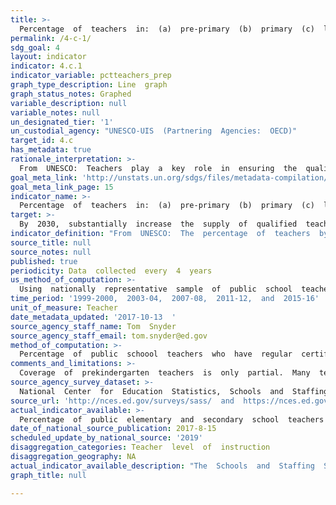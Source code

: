 ```yaml
---
title: >-
  Percentage  of  teachers  in:  (a)  pre-primary  (b)  primary  (c)  lower  secondary  and  (d)  upper  secondary  education  who  have  received  at  least  the  minimum  organized  teacher  training  (i.e.  pedagogical  training)  pre-service  or  in-service  required  for  teaching  at  the  relevant  level  in  a  given  country
permalink: /4-c-1/
sdg_goal: 4
layout: indicator
indicator: 4.c.1
indicator_variable: pctteachers_prep
graph_type_description: Line  graph
graph_status_notes: Graphed
variable_description: null
variable_notes: null
un_designated_tier: '1'
un_custodial_agency: "UNESCO-UIS  (Partnering  Agencies:  OECD)"
target_id: 4.c
has_metadata: true
rationale_interpretation: >-
  From  UNESCO:  Teachers  play  a  key  role  in  ensuring  the  quality  of  education  provided.  Ideally  all  teachers  should  receive  adequate,  appropriate  and  relevant  pedagogical  training  to  teach  at  the  chosen  level  of  education  and  be  academically  well-qualified  in  the  subject(s)  they  are  expected  to  teach.  This  indicator  measures  the  share  of  the  teaching  work  force  which  is  pedagogically  well-trained.  From  OECD:  @@  To  provide  policy-relevant  analysis  on  teachers  participation  in  professional  development  activities  through  a  robust  indicator.
goal_meta_link: 'http://unstats.un.org/sdgs/files/metadata-compilation/Metadata-Goal-4.pdf'
goal_meta_link_page: 15
indicator_name: >-
  Percentage  of  teachers  in:  (a)  pre-primary  (b)  primary  (c)  lower  secondary  and  (d)  upper  secondary  education  who  have  received  at  least  the  minimum  organized  teacher  training  (i.e.  pedagogical  training)  pre-service  or  in-service  required  for  teaching  at  the  relevant  level  in  a  given  country
target: >-
  By  2030,  substantially  increase  the  supply  of  qualified  teachers,  including  through  international  cooperation  for  teacher  training  in  developing  countries,  especially  least  developed  countries  and  small  island  developing  States.
indicator_definition: "From  UNESCO:  The  percentage  of  teachers  by  level  of  education  taught  (pre-primary,  primary,  lower  secondary  and  upper  secondary)  who  have  received  at  least  the  minimum  organized  pedagogical  teacher  training  pre-service  and  in-service  required  for  teaching  at  the  relevant  level  in  a  given  country.  The  indicator  should  be  calculated  separately  for  public  and  private  institutions.  From  OECD:  Teachers  (ISCED  2  level)  were  asked  to  indicate  whether  they  had  participated  in  any  of  the  following  activities  12  months  prior  to  the  survey:  \tCourses/workshops  (on  subject  matter  or  methods  and/or  other  education-related  topics).  \tEducation  conferences  or  seminars  (where  teachers  and/or  researchers  present  their  research  results  and  discuss  education  problems).  \tObservation  visits  to  other  schools.  \tObservation  visits  to  business  premises,  public  organisations,  or  non-governmental  organisations.  \tIn-service  training  courses  in  business  premises,  public  organisations  or  non-governmental  organisations.  \tQualification  programmes  (e.g.  a  degree  programme).  \tParticipation  in  a  network  of  teachers  formed  specifically  for  the  professional  development  of  teachers.  \tIndividual  or  collaborative  research  on  a  topic  of  professional  interest.  \tMentoring  and/or  peer  observation  and  coaching  as  part  of  a  formal  school  arrangement"
source_title: null
source_notes: null
published: true
periodicity: Data  collected  every  4  years
us_method_of_computation: >-
  Using  nationally  representative  sample  of  public  school  teachers,  percentage  of  teachers  with  regular  or  probationary  certification.
time_period: '1999-2000,  2003-04,  2007-08,  2011-12,  and  2015-16'
unit_of_measure: Teacher
date_metadata_updated: '2017-10-13  '
source_agency_staff_name: Tom  Snyder
source_agency_staff_email: tom.snyder@ed.gov
method_of_computation: >-
  Percentage  of  public  schoool  teachers  who  have  regular  certification  or  probationary  certification  (only  require  fulfillment  of  probationary  employment  period.
comments_and_limitations: >-
  Coverage  of  prekindergarten  teachers  is  only  partial.  Many  teachers  teach  more  than  one  academic  level,  and  included  in  the  tabulation  as  multiple  levels.
source_agency_survey_dataset: >-
  National  Center  for  Education  Statistics,  Schools  and  Staffing  Survey;  National  Teacher  and  Principal  Survey
source_url: 'http://nces.ed.gov/surveys/sass/  and  https://nces.ed.gov/surveys/ntps/'
actual_indicator_available: >-
  Percentage  of  public  elementary  and  secondary  school  teachers  who  have  regular  certification  or  probationary  certification  (only  requiring  fulfillment  of  a  probationary  employment  period.
date_of_national_source_publication: 2017-8-15
scheduled_update_by_national_source: '2019'
disaggregation_categories: Teacher  level  of  instruction
disaggregation_geography: NA
actual_indicator_available_description: "The  Schools  and  Staffing  Survey  (SASS)  was  conducted  by  NCES  seven  times  between  1987  through  2011.  SASS  was  an  integrated  study  public  and  private  school  districts,  schools,  principals,  and  teachers  designed  to  provide  descriptive  data  on  the  context  of  elementary  and  secondary  education.  SASS  covered  a  wide  range  of  topics  from  teacher  demand,  teacher  and  principal  characteristics,  general  conditions  in  schools,  principals'  and  teachers'  perceptions  of  school  climate  and  problems  in  their  schools,  teacher  compensation,  district  hiring  and  retention  practices,  to  basic  characteristics  of  the  student  population.  After  2011—12,  NCES  redesigned  SASS  and  named  it  the  National  Teacher  and  Principal  Survey  (NTPS)  to  reflect  the  redesigned  study's  focus  on  the  teacher  and  principal  labor  market  and  on  the  state  of  K-12  school  staff.  NCES  first  conducted  NTPS  in  2015—16  and  released  data  in  2017.  Variable  name  Description  of  variable  pctteachers_prep\t\t\t  Percent  of  public  school  teachers  with  certification,  preprimary  pctteachers_prim\t\t\t  Percent  of  public  school  teachers  with  certification,  primary  pctteachers_lowersec\t\t\tPercent  of  public  school  teachers  with  certification,  lower  secondary  pctteachers_uppersec\t\t\tPercent  of  public  school  teachers  with  certification,  upper  secondary  pctteachers_multiple  levels\t\tPercent  of  public  school  teachers  with  certification,  multiple  levels"
graph_title: null

---
```

